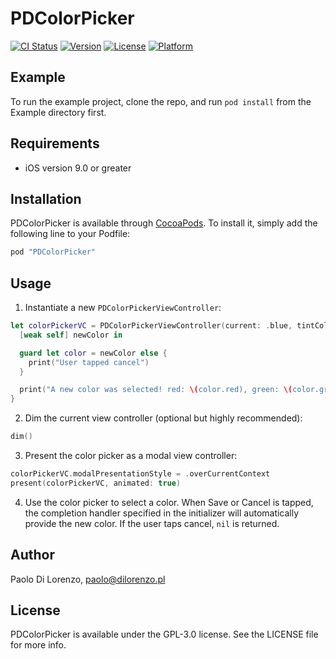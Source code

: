# PDColorPicker

[![CI Status](http://img.shields.io/travis/pdil/PDColorPicker.svg?style=flat)](https://travis-ci.org/pdil/PDColorPicker)
[![Version](https://img.shields.io/cocoapods/v/PDColorPicker.svg?style=flat)](http://cocoapods.org/pods/PDColorPicker)
[![License](https://img.shields.io/cocoapods/l/PDColorPicker.svg?style=flat)](http://cocoapods.org/pods/PDColorPicker)
[![Platform](https://img.shields.io/cocoapods/p/PDColorPicker.svg?style=flat)](http://cocoapods.org/pods/PDColorPicker)

## Example

To run the example project, clone the repo, and run `pod install` from the Example directory first.

## Requirements

* iOS version 9.0 or greater

## Installation

PDColorPicker is available through [CocoaPods](http://cocoapods.org). To install
it, simply add the following line to your Podfile:

```ruby
pod "PDColorPicker"
```

## Usage

1. Instantiate a new `PDColorPickerViewController`:
```swift
let colorPickerVC = PDColorPickerViewController(current: .blue, tintColor: .black) {
  [weak self] newColor in

  guard let color = newColor else {
    print("User tapped cancel")
  }

  print("A new color was selected! red: \(color.red), green: \(color.green), blue: \(color.blue)")
}
```

2. Dim the current view controller (optional but highly recommended):
```swift
dim()
```

3. Present the color picker as a modal view controller:
```swift
colorPickerVC.modalPresentationStyle = .overCurrentContext
present(colorPickerVC, animated: true)
```

4. Use the color picker to select a color. When Save or Cancel is tapped, the completion handler specified in the initializer will automatically provide the new color. If the user taps cancel, `nil` is returned.

## Author

Paolo Di Lorenzo, paolo@dilorenzo.pl

## License

PDColorPicker is available under the GPL-3.0 license. See the LICENSE file for more info.
